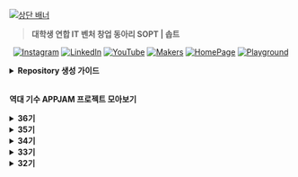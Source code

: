 [![상단 배너](https://github.com/user-attachments/assets/e939dc79-7006-4a4c-9788-c799cb36aa48)](https://www.sopt.org/)

> **대학생 연합 IT 벤처 창업 동아리 SOPT | 솝트**

<div align=center>
  

[![Instagram](https://img.shields.io/badge/Instagram-E4405F?logo=Instagram&logoColor=white)](https://www.instagram.com/sopt_official/)
[![LinkedIn](https://img.shields.io/badge/LinkedIn-0A66C2?logo=linkedIn&logoColor=white)](https://www.linkedin.com/company/sopt-official/)
[![YouTube](https://img.shields.io/badge/YouTube-FF0000?logo=YouTube&logoColor=white)](https://www.youtube.com/channel/UCui_xDNrVlxAuGJUV8zmN6A)
[![Makers](https://img.shields.io/badge/-makers-000000?style=flat&logo=Github)](https://github.com/sopt-makers/)
[![HomePage](https://img.shields.io/badge/-Official_Site-1E293B?style=flat)](https://www.sopt.org/)
[![Playground](https://img.shields.io/badge/-playground-495870?style=flat)](https://playground.sopt.org/)

</div>

<details>
<summary><b>Repository 생성 가이드</b></summary>
  
</br>
레포지토리를 쉽게 찾기 위해 다음 컨벤션을 지켜주세요:

</br>

**`{기수}-{활동 타입}-{파트}-{이름}`**

</br>
  
**활동 타입 예시**
| 활동 타입       | 예시 컨벤션                                   |
|----------------|-----------------------------------------------|
| 스터디         | `36-STUDY-SERVER-{스터디 이름}`               |
| 솝커톤         | `36-SOPKATHON-SERVER-{팀 이름}`               |
| 합동 세미나    | `36-COLLABORATION-SERVER-{팀 이름}`           |

**파트명**

- `iOS`
- `ANDROID`
- `WEB`
- `SERVER`

</details>
</br>

**역대 기수 APPJAM 프로젝트 모아보기**

<!-- 36기 -->
<details>
  <summary><b>36기</b></summary>
Comming Soon 🔜
</details>

<!-- 35기 -->
<details>
  <summary><b>35기</b></summary>

<details>

  <summary>WEB</summary>
  <div align="center">
    <table>
      <tr>
        <td align="center" width="33%">
          <img src="https://github.com/user-attachments/assets/5f58d95f-b66a-4f22-ab9f-86dec779953d" width="150" /><br/>
          <strong>confeti</strong><br/>
          <a href="https://github.com/team-confeti/confeti-client" target="_blank">🌐 WEB</a><br/>
          <a href="https://github.com/team-confeti/confeti-server">🖥️ SERVER</a>
        </td>
        <td align="center" width="33%">
          <img src="https://s3.ap-northeast-2.amazonaws.com/sopt-makers-internal//prod/image/project/46a0a6ea-0037-4704-8617-8183a37fdd69-Group%202085665298.png" width="150" /><br/>
          <strong>daruda</strong><br/>
          <a href="https://github.com/Tool-daruda/daruda-frontend">🌐 WEB</a><br/>
          <a href="https://github.com/Tool-daruda/35-APPJAM-SERVER-DARUDA">🖥️ SERVER</a>
        </td>
        <td align="center" width="33%">
          <img src="https://s3.ap-northeast-2.amazonaws.com/sopt-makers-internal//prod/image/project/d2f7de57-0c82-45b8-9c15-b161bb80efa0-pg_logo.png" width="150" /><br/>
          <strong>Dash</strong><br/>
          <a href="https://github.com/team-da-sh/dash-client">🌐 WEB</a><br/>
          <a href="https://github.com/team-da-sh/dash-server">🖥️ SERVER</a>
        </td>
      </tr>
      <tr>
        <td align="center" width="33%">
          <img src="https://s3.ap-northeast-2.amazonaws.com/sopt-makers-internal//prod/image/project/eef6a857-b300-46a0-b49e-69b40ba6b00f-300_300.png" width="150" /><br/>
          <strong>절로가</strong><br/>
          <a href="https://github.com/JEOLLOGA/JEOLLOGA-CLIENT">🌐 WEB</a><br/>
          <a href="https://github.com/JEOLLOGA/JEOLLOGA_SERVER">🖥️ SERVER</a>
        </td>
        <td align="center" width="33%">
          <img src="https://s3.ap-northeast-2.amazonaws.com/sopt-makers-internal//prod/image/project/59a1e5ea-697f-40fa-8446-9abbe93e8579-%EB%A1%9C%EA%B3%A0.png" width="150" /><br/>
          <strong>코코스</strong><br/>
          <a href="https://github.com/cocos-pet/cocos-frontend">🌐 WEB</a><br/>
          <a href="https://github.com/cocos-pet/cocos-backend">🖥️ SERVER</a>
        </td>
        <td align="center" width="33%">
          <img src="https://s3.ap-northeast-2.amazonaws.com/sopt-makers-internal//prod/image/project/b1ad006d-fec5-4a17-a796-97ac3949296b-whipee_logo.png" width="150" /><br/>
          <strong>휘피</strong><br/>
          <a href="https://github.com/SOPT-all/35-APPJAM-WEB-CAKEY">🌐 WEB</a><br/>
          <a href="https://github.com/SOPT-all/35-APPJAM-server-CAKEY">🖥️ SERVER</a>
        </td>
      </tr>
    </table>
  </div>
</details>

<details>
  <summary>APP</summary>
    
  <div align="center">
    <table>
      <tr>
        <td align="center" width="33%">
          <img src="https://s3.ap-northeast-2.amazonaws.com/sopt-makers-internal//prod/image/project/0e6442d6-812a-40eb-a7e4-0445e6ff6582-logo_final.png" width="150" /><br/>
          <strong>acon</strong><br/>
          <a href="https://github.com/AconInc/ACON-Android">🤖 ANDROID</a><br/>
          <a href="https://github.com/AconInc/ACON-iOS">🍎 iOS</a><br/>
          <a href="https://github.com/AconInc/ACON-SERVER">🖥️ SERVER</a>
        </td>
        <td align="center" width="33%">
          <img src="https://s3.ap-northeast-2.amazonaws.com/sopt-makers-internal//prod/image/project/04aa350f-3dda-493b-ae29-0676b4f58af7-logo.png" width="150" /><br/>
          <strong>Roomie</strong><br/>
          <a href="https://github.com/WeAreRoommies/Roomie-Android">🤖 ANDROID</a><br/>
          <a href="https://github.com/WeAreRoommies/Roomie-iOS">🍎 iOS</a><br/>
          <a href="https://github.com/WeAreRoommies/Roomie-Server">🖥️ SERVER</a>
        </td>
        <td align="center" width="33%">
          <img src="https://s3.ap-northeast-2.amazonaws.com/sopt-makers-internal//prod/image/project/a09e555f-ca00-4484-aefb-925f6886ad8f-spoony_logo_main.png" width="150" /><br/>
          <strong>Spoony</strong><br/>
          <a href="https://github.com/spooooony/Spoony-Android">🤖 ANDROID</a><br/>
          <a href="https://github.com/spooooony/Spoony-iOS">🍎 iOS</a><br/>
          <a href="https://github.com/spooooony/Spoony-Server">🖥️ SERVER</a>
        </td>
      </tr>
      <tr>
        <td align="center" width="33%">
          <img src="https://s3.ap-northeast-2.amazonaws.com/sopt-makers-internal//prod/image/project/65c69c41-7b9c-4b6e-b1a2-bdac4363a5ba-IMG_3287.png" width="150" /><br/>
          <strong>공백</strong><br/>
          <a href="https://github.com/Team-GONG-BAEK/gong-baek-android">🤖 ANDROID</a><br/>
          <a href="https://github.com/Team-GONG-BAEK/gong-baek-iOS">🍎 iOS</a><br/>
          <a href="https://github.com/Team-GONG-BAEK/gong-baek-server">🖥️ SERVER</a>
        </td>
        <td align="center" width="33%">
          <img src="https://s3.ap-northeast-2.amazonaws.com/sopt-makers-internal//prod/image/project/1b6677c5-6a61-4f03-ad8c-ccf3f3094d5b-%E1%84%8B%E1%85%A2%E1%86%B8%E1%84%85%E1%85%A9%E1%84%80%E1%85%A9.png" width="150" /><br/>
          <strong>납작마켓</strong><br/>
          <a href="https://github.com/napzakmarket/Napzak-Android">🤖 ANDROID</a><br/>
          <a href="https://github.com/napzakmarket/Napzak-iOS">🍎 iOS</a><br/>
          <a href="https://github.com/napzakmarket/Napzak-BE">🖥️ SERVER</a>
        </td>
        <td align="center" width="33%">
          <img src="https://s3.ap-northeast-2.amazonaws.com/sopt-makers-internal//prod/image/project/2e3922f1-9a5a-4d08-8a23-2b8384369676-logo_final.png" width="150" /><br/>
          <strong>메멘토</strong><br/>
          <a href="https://github.com/dev-memento/ANDROID-MEMENTO">🤖 ANDROID</a><br/>
          <a href="https://github.com/dev-memento/memento-iOS">🍎 iOS</a><br/>
          <a href="https://github.com/dev-memento/memento-api">🖥️ SERVER</a>
        </td>
      </tr>
      <tr>
        <td align="center" width="33%">
          <img src="https://s3.ap-northeast-2.amazonaws.com/sopt-makers-internal//prod/image/project/0efa838c-3165-408e-b3b2-23847a5b1c91-with%20suhyeon_logo@4x%201.png" width="150" /><br/>
          <strong>수현이랑</strong><br/>
          <a href="https://github.com/Team-with-suhyeon/With-Suhyeon-Android">🤖 ANDROID</a><br/>
          <a href="https://github.com/Team-with-suhyeon/With-Suhyeon-iOS">🍎 iOS</a><br/>
          <a href="https://github.com/SOPT-all/35-APPJAM-SERVER-WITHSUHYEON">🖥️ SERVER</a>
        </td>
        <td align="center" width="33%">
          <img src="https://s3.ap-northeast-2.amazonaws.com/sopt-makers-internal//prod/image/project/fd0a64da-3519-4c72-818e-06147e26c783-App%20Icon%20(300x300).png" width="150" /><br/>
          <strong>제 과제 빵점</strong><br/>
          <a href="https://github.com/Team-BBANGZIP/BBANGZIP-ANDROID">🤖 ANDROID</a><br/>
          <a href="https://github.com/Team-BBANGZIP/BBANGZIP-iOS">🍎 iOS</a><br/>
          <a href="https://github.com/Team-BBANGZIP/BBANGZIP-SERVER">🖥️ SERVER</a>
        </td>
        <td align="center" width="33%">
        </td>
      </tr>
    </table>
  </div>
</details>
</details>

<!-- 34기 -->
<details>
  <summary><b>34기</b></summary>

<details>

  <summary>WEB</summary>
  <div align="center">
    <table>
      <tr>
        <td align="center" width="33%">
          <img src="https://s3.ap-northeast-2.amazonaws.com/sopt-makers-internal//prod/image/project/bbe26959-1634-475c-a406-02c73c9455bd-symbol.png" width="150" /><br/>
          <strong>BEAT</strong><br/>
          <a href="https://github.com/TEAM-BEAT/BEAT-Client">🌐 WEB</a><br/>
          <a href="https://github.com/TEAM-BEAT/BEAT-SERVER">🖥️ SERVER</a>
        </td>
        <td align="center" width="33%">
          <img src="https://s3.ap-northeast-2.amazonaws.com/sopt-makers-internal//prod/image/project/a773f020-c7dc-437e-ae5b-dae3b342e7ed-logo.png" width="150" /><br/>
          <strong>Morib</strong><br/>
          <a href="https://github.com/morib-in/Morib-Client">🌐 WEB</a><br/>
          <a href="https://github.com/morib-in/Morib-Server-v2">🖥️ SERVER</a>
        </td>
        <td align="center" width="33%">
          <img src="https://s3.ap-northeast-2.amazonaws.com/sopt-makers-internal//prod/image/project/7da2a9e4-ee0a-4cfd-a347-0a4e859c980e-nutshell%20icon.jpg" width="150" /><br/>
          <strong>NutShell</strong><br/>
          <a href="https://github.com/TEAM-DAWM/SHELLIN-CLIENT">🌐 WEB</a><br/>
          <a href="https://github.com/TEAM-DAWM/SHELLIN-SERVER">🖥️ SERVER</a>
        </td>
      </tr>
      <tr>
        <td align="center" width="33%">
          <img src="https://s3.ap-northeast-2.amazonaws.com/sopt-makers-internal//prod/image/project/e7b398cf-8c3f-41d8-bcf6-34ab6215e403-%EC%B5%9C%EC%A2%85%EB%A1%9C%EA%B3%A0.png" width="150" /><br/>
          <strong>PICKPLE</strong><br/>
          <a href="https://github.com/PICK-PLE/PICKPLE-client">🌐 WEB</a><br/>
          <a href="https://github.com/PICK-PLE/PICKPLE-server">🖥️ SERVER</a>
        </td>
        <td align="center" width="33%">
          <img src="https://s3.ap-northeast-2.amazonaws.com/sopt-makers-internal//prod/image/project/94166504-56e5-443e-a750-19c7cb7c4b1c-Favicon.png" width="150" /><br/>
          <strong>Ti.Ki</strong><br/>
          <a href="https://github.com/Team-Tiki/tiki-client">🌐 WEB</a><br/>
          <a href="https://github.com/Team-Tiki/TIKI_SERVER">🖥️ SERVER</a>
        </td>
        <td align="center" width="33%">
          <img src="https://s3.ap-northeast-2.amazonaws.com/sopt-makers-internal//prod/image/project/5d787b7f-78fa-4572-bc13-ab99c320f25e-%E1%84%85%E1%85%A9%E1%84%80%E1%85%A9%20%E1%84%8E%E1%85%AC%E1%84%8C%E1%85%A9%E1%86%BC%E1%84%87%E1%85%A9%E1%86%AB.png" width="150" /><br/>
          <strong>선약</strong><br/>
          <a href="https://github.com/TEAM-SEONYAK/SEONYAK_CLIENT">🌐 WEB</a><br/>
          <a href="https://github.com/TEAM-SEONYAK/SEONYAK-SERVER">🖥️ SERVER</a>
        </td>
      </tr>
    </table>
  </div>
</details>

<details>
  <summary>APP</summary>

  <div align="center">
    <table>
      <tr>
        <td align="center" width="33%">
          <img src="https://s3.ap-northeast-2.amazonaws.com/sopt-makers-internal//prod/image/project/29215121-371d-40bb-b249-73123ee3f8e4-%E1%84%91%E1%85%B3%E1%86%AF%E1%84%80%E1%85%B3%20%E1%84%8B%E1%85%A2%E1%86%B8%E1%84%8B%E1%85%A1%E1%84%8B%E1%85%B5%E1%84%8F%E1%85%A9%E1%86%AB.png" width="150" /><br/>
          <strong>Cloudy</strong><br/>
          <a href="https://github.com/Team-Clody/Clody_Android">🤖 ANDROID</a><br/>
          <a href="https://github.com/Team-Clody/Clody_iOS">🍎 iOS</a><br/>
          <a href="https://github.com/Team-Clody/Clody_server">🖥️ SERVER</a>
        </td>
        <td align="center" width="33%">
          <img src="https://s3.ap-northeast-2.amazonaws.com/sopt-makers-internal//prod/image/project/c83ff2c0-b258-47f3-adac-65842177a83c-%E1%84%8E%E1%85%AC%E1%84%8C%E1%85%A9%E1%86%BC%20%E1%84%85%E1%85%A9%E1%84%80%E1%85%A9_%E1%84%81%E1%85%AE%E1%84%86%E1%85%AE%E1%86%AF%E1%84%81%E1%85%AE%E1%86%B7%201.png" width="150" /><br/>
          <strong>꾸물꿈</strong><br/>
          <a href="https://github.com/OMZigak/KKUM_ANDROID">🤖 ANDROID</a><br/>
          <a href="https://github.com/OMZigak/KKUYOS">🍎 iOS</a><br/>
          <a href="https://github.com/OMZigak/KKUMER">🖥️ SERVER</a>
        </td>
        <td align="center" width="33%">
          <img src="https://s3.ap-northeast-2.amazonaws.com/sopt-makers-internal//prod/image/project/79514eff-5b2e-43b2-9286-dd13789b15eb-symbol1.png" width="150" /><br/>
          <strong>데이트로드</strong><br/>
          <a href="https://github.com/TeamDATEROAD/DATEROAD-ANDROID">🤖 ANDROID</a><br/>
          <a href="https://github.com/TeamDATEROAD/DATEROAD-iOS">🍎 iOS</a><br/>
          <a href="https://github.com/TeamDATEROAD/DATEROAD-SERVER">🖥️ SERVER</a>
        </td>
      </tr>
      <tr>
        <td align="center" width="33%">
          <img src="https://avatars.githubusercontent.com/u/173294718?s=200&v=4" width="150" /><br/>
          <strong>오브</strong><br/>
          <a href="https://github.com/Team-Offroad/Offroad-Android">🤖 ANDROID</a><br/>
          <a href="https://github.com/Team-Offroad/Offroad-iOS">🍎 iOS</a><br/>
          <a href="https://github.com/Team-Offroad/Orb-Admin-Server">🖥️ SERVER</a>
        </td>
        <td align="center" width="33%">
          <img src="https://avatars.githubusercontent.com/u/173128955?s=200&v=4" width="150" /><br/>
          <strong>유니보이스</strong><br/>
          <a href="https://github.com/Team-UniVoice/UniVoice_Android">🤖 ANDROID</a><br/>
          <a href="https://github.com/Team-UniVoice/UniVoice_iOS">🍎 iOS</a><br/>
          <a href="https://github.com/Team-UniVoice/UniVoice_Server">🖥️ SERVER</a>
        </td>
        <td align="center" width="33%">
          <img src="https://s3.ap-northeast-2.amazonaws.com/sopt-makers-internal//prod/image/project/ef0edebd-190b-4c2e-b2a7-256bad1a7aef-%E1%84%8B%E1%85%A2%E1%86%B8%E1%84%8B%E1%85%A1%E1%84%8B%E1%85%B5%E1%84%8F%E1%85%A9%E1%86%AB.png" width="150" /><br/>
          <strong>유영</strong><br/>
          <a href="https://github.com/Team-Recordy/Recordy-Android">🤖 ANDROID</a><br/>
          <a href="https://github.com/Team-Recordy/Recordy-iOS">🍎 iOS</a><br/>
          <a href="https://github.com/Team-Recordy/Recordy-Server">🖥️ SERVER</a>
        </td>
      </tr>
      <tr>
        <td align="center" width="33%">
          <img src="https://s3.ap-northeast-2.amazonaws.com/sopt-makers-internal//prod/image/project/09f70e0b-a9be-4495-9013-375eb75a5d66-D9F40B25-7A8C-4CEA-85E5-5948B9F319FE.png" width="150" /><br/>
          <strong>터닝</strong><br/>
          <a href="https://github.com/teamterning/Terning-Android">🤖 ANDROID</a><br/>
          <a href="https://github.com/teamterning/Terning-iOS">🍎 iOS</a><br/>
          <a href="https://github.com/teamterning/Terning-Server">🖥️ SERVER</a>
        </td>
        <td align="center" width="33%">
          <img src="https://s3.ap-northeast-2.amazonaws.com/sopt-makers-internal//prod/image/project/5431cf53-047d-4091-8873-37c10abca6f1-%ED%95%9C%EB%81%BC%20%EB%A1%9C%EA%B3%A0.png" width="150" /><br/>
          <strong>한끼족보</strong><br/>
          <a href="https://github.com/Team-Hankki/hankki-android">🤖 ANDROID</a><br/>
          <a href="https://github.com/Team-Hankki/hankki-iOS">🍎 iOS</a><br/>
          <a href="https://github.com/Team-Hankki/hankki-server">🖥️ SERVER</a>
        </td>
        <td align="center" width="33%">
        </td>
      </tr>
    </table>
  </div>
  
</details>
</details>

<!-- 33기 -->
<details>
  <summary><b>33기</b></summary>

<details>

  <summary>WEB</summary>
  <div align="center">
    <table>
      <tr>
        <td align="center" width="33%">
          <img src="https://s3.ap-northeast-2.amazonaws.com/sopt-makers-internal//prod/image/project/3e048a67-0691-4f24-a3dc-d906a162d734-%E1%84%85%E1%85%A9%E1%84%80%E1%85%A9.png" width="150" /><br/>
          <strong>Mile</strong><br/>
          <a href="https://github.com/Mile-Writings/Mile-Client">🌐 WEB</a><br/>
          <a href="https://github.com/Mile-Writings/Mile-Server">🖥️ SERVER</a>
        </td>
        <td align="center" width="33%">
          <img src="https://s3.ap-northeast-2.amazonaws.com/sopt-makers-internal//prod/image/project/9d9ee2db-b262-4269-823f-311f8713be7c-Frame%209825.png" width="150" /><br/>
          <strong>Moddy</strong><br/>
          <a href="https://github.com/TEAM-MODDY/moddy-web">🌐 WEB</a><br/>
          <a href="https://github.com/TEAM-MODDY/moddy-server">🖥️ SERVER</a>
        </td>
        <td align="center" width="33%">
          <img src="https://s3.ap-northeast-2.amazonaws.com/sopt-makers-internal//prod/image/project/45e0e482-c6d0-4f20-b9a3-776dc2db4939-%E1%84%85%E1%85%A9%E1%84%80%E1%85%A9.png" width="150" /><br/>
          <strong>moonshot</strong><br/>
          <a href="https://github.com/MOONSHOT-Team/MOONSHOT-CLIENT">🌐 WEB</a><br/>
          <a href="https://github.com/MOONSHOT-Team/MOONSHOT-SERVER">🖥️ SERVER</a>
        </td>
      </tr>
      <tr>
        <td align="center" width="33%">
          <img src="https://s3.ap-northeast-2.amazonaws.com/sopt-makers-internal//prod/image/project/ea0be524-e725-4878-af15-aebd92ed24dd-%E1%84%89%E1%85%B3%E1%84%8F%E1%85%B3%E1%84%85%E1%85%B5%E1%86%AB%E1%84%89%E1%85%A3%E1%86%BA%202024-01-03%20%E1%84%8B%E1%85%A9%E1%84%92%E1%85%AE%205.16.30.png" width="150" /><br/>
          <strong>Lecue</strong><br/>
          <a href="https://github.com/Team-Lecue/Lecue-Client">🌐 WEB</a><br/>
          <a href="https://github.com/Team-Lecue/Lecue-Server">🖥️ SERVER</a>
        </td>
        <td align="center" width="33%">
          <img src="https://s3.ap-northeast-2.amazonaws.com/sopt-makers-internal//prod/image/project/e8281170-62d5-4c7e-9946-906b78c0df40-%E1%84%91%E1%85%A1%E1%84%87%E1%85%B5%E1%84%8F%E1%85%A9%E1%86%AB.png" width="150" /><br/>
          <strong>Sweet</strong><br/>
          <a href="https://github.com/SWEET-DEVELOPERS/sweet-client">🌐 WEB</a><br/>
          <a href="https://github.com/SWEET-DEVELOPERS/sweet-server">🖥️ SERVER</a>
        </td>
        <td align="center" width="33%">
          <img src="https://s3.ap-northeast-2.amazonaws.com/sopt-makers-internal//prod/image/project/5d787b7f-78fa-4572-bc13-ab99c320f25e-%E1%84%85%E1%85%A9%E1%84%80%E1%85%A9%20%E1%84%8E%E1%85%AC%E1%84%8C%E1%85%A9%E1%86%BC%E1%84%87%E1%85%A9%E1%86%AB.png" width="150" /><br/>
          <strong>논술메이트</strong><br/>
          <a href="https://github.com/nonsoolmate/NONSOOLMATE-CLIENT">🌐 WEB</a><br/>
          <a href="https://github.com/nonsoolmate/NONSOOLMATE-SERVER">🖥️ SERVER</a>
        </td>
      </tr>
    </table>
  </div>
</details>

<details>
  <summary>APP</summary>

  <div align="center">
    <table>
      <tr>
        <td align="center" width="33%">
          <img src="https://s3.ap-northeast-2.amazonaws.com/sopt-makers-internal//prod/image/project/80f326ef-3abf-45cb-be44-35b703a0dc25-Group%201000012509.png" width="150" /><br/>
          <strong>Don't be</strong><br/>
          <a href="https://github.com/TeamDon-tBe/ANDROID">🤖 ANDROID</a><br/>
          <a href="https://github.com/TeamDon-tBe/Don-tBe-iOS">🍎 iOS</a><br/>
          <a href="https://github.com/TeamDon-tBe/SERVER">🖥️ SERVER</a>
        </td>
        <td align="center" width="33%">
          <img src="https://s3.ap-northeast-2.amazonaws.com/sopt-makers-internal//prod/image/project/0845d573-6280-4391-9914-a19b20438f22-doorip%20logo.png" width="150" /><br/>
          <strong>doorip</strong><br/>
          <a href="https://github.com/Team-Going/Going-Android">🤖 ANDROID</a><br/>
          <a href="https://github.com/Team-Going/Going-iOS">🍎 iOS</a><br/>
          <a href="https://github.com/Team-Going/Going-Server">🖥️ SERVER</a>
        </td>
        <td align="center" width="33%">
          <img src="https://s3.ap-northeast-2.amazonaws.com/sopt-makers-internal//prod/image/project/88e89c83-bfaf-41ba-8b5b-8de6e44bc0e3-applogo@3x.png" width="150" /><br/>
          <strong>PINGLE</strong><br/>
          <a href="https://github.com/TeamPINGLE/PINGLE-ANDROID">🤖 ANDROID</a><br/>
          <a href="https://github.com/TeamPINGLE/PINGLE-iOS">🍎 iOS</a><br/>
          <a href="https://github.com/TeamPINGLE/PINGLE-SERVER">🖥️ SERVER</a>
        </td>
      </tr>
      <tr>
        <td align="center" width="33%">
          <img src="https://s3.ap-northeast-2.amazonaws.com/sopt-makers-internal//prod/image/project/6ec2d55d-08cd-4560-b827-b48f8b8a8499-toaster_appicon.jpg" width="150" /><br/>
          <strong>TOASTER</strong><br/>
          <a href="https://github.com/Link-MIND/Toaster_Android">🤖 ANDROID</a><br/>
          <a href="https://github.com/Link-MIND/TOASTER-iOS">🍎 iOS</a><br/>
          <a href="https://github.com/Link-MIND/TOASTER-Server">🖥️ SERVER</a>
        </td>
        <td align="center" width="33%">
          <img src="https://s3.ap-northeast-2.amazonaws.com/sopt-makers-internal//prod/image/project/f93d2a23-358b-4ed4-82ea-4ef38e2aa59d-%E1%84%89%E1%85%A9%E1%86%B8)%E1%84%86%E1%85%A9%E1%84%90%E1%85%B5%E1%84%87%E1%85%AE%20%E1%84%85%E1%85%A9%E1%84%80%E1%85%A9.png" width="150" /><br/>
          <strong>모티부</strong><br/>
          <a href="https://github.com/Team-Motivoo/Motivoo-Android">🤖 ANDROID</a><br/>
          <a href="https://github.com/Team-Motivoo/Motivoo-iOS">🍎 iOS</a><br/>
          <a href="https://github.com/Team-Motivoo/Motivoo-Server">🖥️ SERVER</a>
        </td>
        <td align="center" width="33%">
          <img src="https://s3.ap-northeast-2.amazonaws.com/sopt-makers-internal//prod/image/project/938d4d5a-8129-421e-aa61-4b1fd40bfc4f-icon%20-%20edit%20this.png" width="150" /><br/>
          <strong>소프티</strong><br/>
          <a href="https://github.com/Team-Sopetit/Sopetit-Android-v2">🤖 ANDROID</a><br/>
          <a href="https://github.com/Team-Sopetit/Sopetit-iOS">🍎 iOS</a><br/>
          <a href="https://github.com/Team-Sopetit/Sopetit-server">🖥️ SERVER</a>
        </td>
      </tr>
      <tr>
        <td align="center" width="33%">
          <img src="https://s3.ap-northeast-2.amazonaws.com/sopt-makers-internal//prod/image/project/83150cb7-656b-41f2-820a-d24c675dfa46-appicon_1.png" width="150" /><br/>
          <strong>웹소소</strong><br/>
          <a href="https://github.com/Team-WSS/WSS-Android">🤖 ANDROID</a><br/>
          <a href="https://github.com/Team-WSS/WSS-iOS">🍎 iOS</a><br/>
          <a href="https://github.com/Team-WSS/WSS-Server">🖥️ SERVER</a>
        </td>
        <td align="center" width="33%">
          <img src="https://s3.ap-northeast-2.amazonaws.com/sopt-makers-internal//prod/image/project/084a964a-b780-44ba-a4d0-72534deb8bd2-App%20logo.png" width="150" /><br/>
          <strong>하면함</strong><br/>
          <a href="https://github.com/Team-HMH/HMH-Android">🤖 ANDROID</a><br/>
          <a href="https://github.com/Team-HMH/HMH_iOS">🍎 iOS</a><br/>
          <a href="https://github.com/Team-HMH/HMH-Server">🖥️ SERVER</a>
        </td>
        <td align="center" width="33%">
        </td>
      </tr>
    </table>
  </div>
  
</details>
</details>

<!-- 32기 -->
<details>
  <summary><b>32기</b></summary>

<details>

  <summary>WEB</summary>
  <div align="center">
    <table>
      <tr>
        <td align="center" width="33%">
          <img src="https://s3.ap-northeast-2.amazonaws.com/sopt-makers-internal//prod/image/project/bf14bb33-d472-4f16-adc2-a2cf132cf8c9-IMG_5452.PNG" width="150" /><br/>
          <strong>ASAP</strong><br/>
          <a href="https://github.com/ASAP-as-soon-as-possible/ASAP_Client">🌐 WEB</a><br/>
          <a href="https://github.com/ASAP-as-soon-as-possible/ASAP_Server">🖥️ SERVER</a>
        </td>
        <td align="center" width="33%">
          <img src="https://s3.ap-northeast-2.amazonaws.com/sopt-makers-internal//prod/image/project/29677ae6-2d29-4e5b-ba88-7289f7af6df3-Square%20Logo.jpg" width="150"/><br/>
          <strong>palms.blog</strong><br/>
          <a href="https://github.com/palm-springs">🌐 WEB</a><br/>
          <a href="https://github.com/palm-springs">🖥️ SERVER</a>
        </td>
        <td align="center" width="33%">
          <img src="https://s3.ap-northeast-2.amazonaws.com/sopt-makers-internal//prod/image/project/1ead6baa-8cab-4992-bbfe-f20a09eb053b-logo%20width%201801.jpg" width="150" /><br/>
          <strong>Tutice</strong><br/>
          <a href="https://github.com/Gwasuwon-shot/Tutice_Client">🌐 WEB</a><br/>
          <a href="https://github.com/Gwasuwon-shot/Tutice_Server">🖥️ SERVER</a>
        </td>
      </tr>
      <tr>
        <td align="center" width="33%">
          <img src="https://s3.ap-northeast-2.amazonaws.com/sopt-makers-internal//prod/image/project/afb2edf0-0247-408f-93ca-5428341d5abd-%EC%86%8C%ED%94%BC%20%EB%A1%9C%EA%B3%A0%20%EC%A7%84%EC%A7%9C%20%EC%B5%9C%EC%A2%85.jpg" width="150" /><br/>
          <strong>소피</strong><br/>
          <a href="https://github.com/SOPT-SOPHY/SOPHY-Client">🌐 WEB</a><br/>
          <a href="https://github.com/SOPT-SOPHY/SOPHY-Server">🖥️ SERVER</a>
        </td>
        <td align="center" width="33%">
          <img src="https://s3.ap-northeast-2.amazonaws.com/sopt-makers-internal//prod/image/project/2916959c-72a5-4fa6-b8e6-262581bbe5a6-%EB%94%94%EC%8A%A4%EC%BD%B0%EC%9D%B4%EC%97%87%20%EC%8D%B8%EB%84%A4%EC%9D%BC.png" width="150" /><br/>
          <strong>타투어</strong><br/>
          <a href="https://github.com/TEAM-TATTOUR/tattour-client">🌐 WEB</a><br/>
          <a href="https://github.com/SWEET-DEVELOPERS/sweet-server">🖥️ SERVER</a>
        </td>
        <td align="center" width="33%">
        </td>
      </tr>
    </table>
  </div>
</details>

<details>
  <summary>APP</summary>

  <div align="center">
    <table>
      <tr>
        <td align="center" width="33%">
          <img src="https://s3.ap-northeast-2.amazonaws.com/sopt-makers-internal//prod/image/project/7dcdda29-0d51-4a93-8068-9853e0deee68-PPP%20%EB%A1%9C%EA%B3%A0.png" width="150" /><br/>
          <strong>PPP club</strong><br/>
          <a href="https://github.com/Indipage/ANDROID">🤖 ANDROID</a><br/>
          <a href="https://github.com/Indipage/PPPiOS">🍎 iOS</a><br/>
          <a href="https://github.com/Indipage/SERVER">🖥️ SERVER</a>
        </td>
        <td align="center" width="33%">
          <img src="https://s3.ap-northeast-2.amazonaws.com/sopt-makers-internal//prod/image/project/578bc78b-7997-4122-b824-cb4f3bea4ca8-Group%20986624.png" width="150" /><br/>
          <strong>PUZZLING</strong><br/>
          <a href="https://github.com/Team-Puzzling/Puzzling_Android">🤖 ANDROID</a><br/>
          <a href="https://github.com/Team-Puzzling/Puzzling_iOS">🍎 iOS</a><br/>
          <a href="https://github.com/Team-Puzzling/Puzzling_Server">🖥️ SERVER</a>
        </td>
        <td align="center" width="33%">
          <img src="https://s3.ap-northeast-2.amazonaws.com/sopt-makers-internal//prod/image/project/ff57e528-fb3a-44a4-8915-0781a6a9073a-icon_playstore.png" width="150" /><br/>
          <strong>SPARKLE</strong><br/>
          <a href="https://github.com/U-is-Ni-in-Korea/Android-United">🤖 ANDROID</a><br/>
          <a href="https://github.com/U-is-Ni-in-Korea/iOS-United">🍎 iOS</a><br/>
          <a href="https://github.com/U-is-Ni-in-Korea/Server-United">🖥️ SERVER</a>
        </td>
      </tr>
      <tr>
        <td align="center" width="33%">
          <img src="https://s3.ap-northeast-2.amazonaws.com/sopt-makers-internal//prod/image/project/8ec8d911-89ff-404b-9edd-5923e06b662a-app_icon.png" width="150" /><br/>
          <strong>YELL:O</strong><br/>
          <a href="https://github.com/team-yello/YELLO-Android">🤖 ANDROID</a><br/>
          <a href="https://github.com/team-yello/YELLO-iOS">🍎 iOS</a><br/>
          <a href="https://github.com/team-yello/YELLO-Server">🖥️ SERVER</a>
        </td>
        <td align="center" width="33%">
          <img src="https://s3.ap-northeast-2.amazonaws.com/sopt-makers-internal//prod/image/project/c016a3b3-fe2a-4067-8481-cb4af50d64df-Group%201171275946.png" width="150" /><br/>
          <strong>건빵</strong><br/>
          <a href="https://github.com/GEON-PPANG/GEON-PPANG-AOS">🤖 ANDROID</a><br/>
          <a href="https://github.com/GEON-PPANG/GEON-PPANG-iOS">🍎 iOS</a><br/>
          <a href="https://github.com/GEON-PPANG/GEON-PPANG-SERVER">🖥️ SERVER</a>
        </td>
        <td align="center" width="33%">
          <img src="https://s3.ap-northeast-2.amazonaws.com/sopt-makers-internal//prod/image/project/938d4d5a-8129-421e-aa61-4b1fd40bfc4f-icon%20-%20edit%20this.png" width="150" /><br/>
          <strong>라이온하트</strong><br/>
          <a href="https://github.com/Team-LionHeart/LionHeart-AOS">🤖 ANDROID</a><br/>
          <a href="https://github.com/Team-LionHeart/LionHeart-iOS">🍎 iOS</a><br/>
          <a href="https://github.com/Team-LionHeart/LionHeart-Server">🖥️ SERVER</a>
        </td>
      </tr>
      <tr>
        <td align="center" width="33%">
          <img src="https://s3.ap-northeast-2.amazonaws.com/sopt-makers-internal//prod/image/project/8212972b-fe94-40db-bb6e-32b6fbe051b9-%E1%84%8B%E1%85%B5%E1%86%AB%E1%84%89%E1%85%B3%E1%84%90%E1%85%A1%20%E1%84%91%E1%85%B3%E1%84%85%E1%85%A9%E1%84%91%E1%85%B5%E1%86%AF.jpg" width="150" /><br/>
          <strong>엄빠도 어렸다</strong><br/>
          <a href="https://github.com/Team-Umbba/Umbba-Android">🤖 ANDROID</a><br/>
          <a href="https://github.com/Team-Umbba/Umbba-iOS">🍎 iOS</a><br/>
          <a href="https://github.com/Team-Umbba/Umbba-Server">🖥️ SERVER</a>
        </td>
        <td align="center" width="33%">
          <img src="https://s3.ap-northeast-2.amazonaws.com/sopt-makers-internal//prod/image/project/3e4aba30-1bae-4b88-adb9-5d68fe0c8d4b-IMG_0059.PNG" width="150" /><br/>
          <strong>위니</strong><br/>
          <a href="https://github.com/team-winey/Winey-AOS">🤖 ANDROID</a><br/>
          <a href="https://github.com/team-winey/Winey-iOS">🍎 iOS</a><br/>
          <a href="https://github.com/team-winey/Winey-Server">🖥️ SERVER</a>
        </td>
        <td align="center" width="33%">
          <img src="https://s3.ap-northeast-2.amazonaws.com/sopt-makers-internal//prod/image/project/6bbdbfdc-62ad-45ab-af92-e09988cd9b22-App%20Logo.jpg" width="150" /><br/>
          <strong>포포리</strong><br/>
          <a href="https://github.com/TeamPophory/pophory-android">🤖 ANDROID</a><br/>
          <a href="https://github.com/TeamPophory/pophory-iOS">🍎 iOS</a><br/>
          <a href="https://github.com/TeamPophory/pophory-server">🖥️ SERVER</a>
        </td>
      </tr>
    </table>
  </div>
  
</details>
</details>
